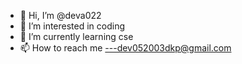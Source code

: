 - 👋 Hi, I’m @deva022
- 👀 I’m interested in coding
- 🌱 I’m currently learning cse
- 📫 How to reach me ---dev052003dkp@gmail.com

<!---
deva022/deva022 is a ✨ special ✨ repository because its `README.md` (this file) appears on your GitHub profile.
You can click the Preview link to take a look at your changes.
--->
